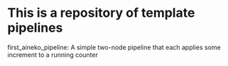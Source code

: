 # This is a repository of template pipelines

first_aineko_pipeline: A simple two-node pipeline that each applies some increment to a running counter
